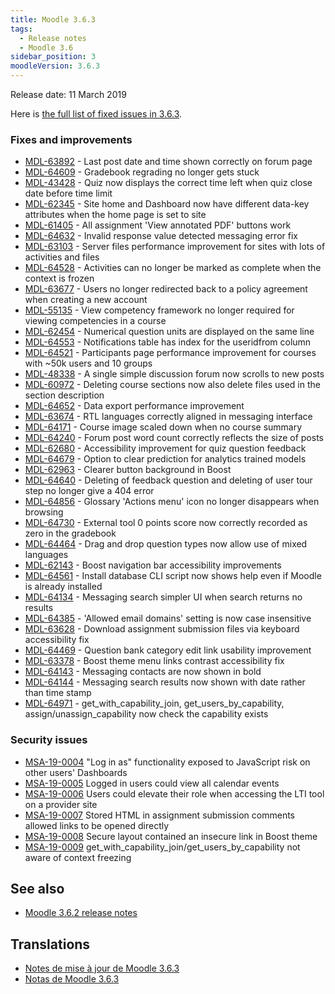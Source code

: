 ```yaml
---
title: Moodle 3.6.3
tags:
  - Release notes
  - Moodle 3.6
sidebar_position: 3
moodleVersion: 3.6.3
---
```

Release date: 11 March 2019

Here is [the full list of fixed issues in 3.6.3](https://tracker.moodle.org/secure/IssueNavigator!executeAdvanced.jspa?jqlQuery=project+%3D+mdl+AND+resolution+%3D+fixed+AND+fixVersion+in+%28%223.6.3%22%29+ORDER+BY+priority+DESC&runQuery=true&clear=true).

### Fixes and improvements

- [MDL-63892](https://tracker.moodle.org/browse/MDL-63892) - Last post date and time shown correctly on forum page
- [MDL-64609](https://tracker.moodle.org/browse/MDL-64609) - Gradebook regrading no longer gets stuck
- [MDL-43428](https://tracker.moodle.org/browse/MDL-43428) - Quiz now displays the correct time left when quiz close date before time limit
- [MDL-62345](https://tracker.moodle.org/browse/MDL-62345) - Site home and Dashboard now have different data-key attributes when the home page is set to site
- [MDL-61405](https://tracker.moodle.org/browse/MDL-61405) - All assignment 'View annotated PDF' buttons work
- [MDL-64632](https://tracker.moodle.org/browse/MDL-64632) - Invalid response value detected messaging error fix
- [MDL-63103](https://tracker.moodle.org/browse/MDL-63103) - Server files performance improvement for sites with lots of activities and files
- [MDL-64528](https://tracker.moodle.org/browse/MDL-64528) - Activities can no longer be marked as complete when the context is frozen
- [MDL-63677](https://tracker.moodle.org/browse/MDL-63677) - Users no longer redirected back to a policy agreement when creating a new account
- [MDL-55135](https://tracker.moodle.org/browse/MDL-55135) - View competency framework no longer required for viewing competencies in a course
- [MDL-62454](https://tracker.moodle.org/browse/MDL-62454) - Numerical question units are displayed on the same line
- [MDL-64553](https://tracker.moodle.org/browse/MDL-64553) - Notifications table has index for the useridfrom column
- [MDL-64521](https://tracker.moodle.org/browse/MDL-64521) - Participants page performance improvement for courses with ~50k users and 10 groups
- [MDL-48338](https://tracker.moodle.org/browse/MDL-48338) - A single simple discussion forum now scrolls to new posts
- [MDL-60972](https://tracker.moodle.org/browse/MDL-60972) - Deleting course sections now also delete files used in the section description
- [MDL-64652](https://tracker.moodle.org/browse/MDL-64652) - Data export performance improvement
- [MDL-63674](https://tracker.moodle.org/browse/MDL-63674) - RTL languages correctly aligned in messaging interface
- [MDL-64171](https://tracker.moodle.org/browse/MDL-64171) - Course image scaled down when no course summary
- [MDL-64240](https://tracker.moodle.org/browse/MDL-64240) - Forum post word count correctly reflects the size of posts
- [MDL-62680](https://tracker.moodle.org/browse/MDL-62680) - Accessibility improvement for quiz question feedback
- [MDL-64679](https://tracker.moodle.org/browse/MDL-64679) - Option to clear prediction for analytics trained models
- [MDL-62963](https://tracker.moodle.org/browse/MDL-62963) - Clearer button background in Boost
- [MDL-64640](https://tracker.moodle.org/browse/MDL-64640) - Deleting of feedback question and deleting of user tour step no longer give a 404 error
- [MDL-64856](https://tracker.moodle.org/browse/MDL-64856) - Glossary 'Actions menu' icon no longer disappears when browsing
- [MDL-64730](https://tracker.moodle.org/browse/MDL-64730) - External tool 0 points score now correctly recorded as zero in the gradebook
- [MDL-64464](https://tracker.moodle.org/browse/MDL-64464) - Drag and drop question types now allow use of mixed languages
- [MDL-62143](https://tracker.moodle.org/browse/MDL-62143) - Boost navigation bar accessibility improvements
- [MDL-64561](https://tracker.moodle.org/browse/MDL-64561) - Install database CLI script now shows help even if Moodle is already installed
- [MDL-64134](https://tracker.moodle.org/browse/MDL-64134) - Messaging search simpler UI when search returns no results
- [MDL-64385](https://tracker.moodle.org/browse/MDL-64385) - 'Allowed email domains' setting is now case insensitive
- [MDL-63628](https://tracker.moodle.org/browse/MDL-63628) - Download assignment submission files via keyboard accessibility fix
- [MDL-64469](https://tracker.moodle.org/browse/MDL-64469) - Question bank category edit link usability improvement
- [MDL-63378](https://tracker.moodle.org/browse/MDL-63378) - Boost theme menu links contrast accessibility fix
- [MDL-64143](https://tracker.moodle.org/browse/MDL-64143) - Messaging contacts are now shown in bold
- [MDL-64144](https://tracker.moodle.org/browse/MDL-64144) - Messaging search results now shown with date rather than time stamp
- [MDL-64971](https://tracker.moodle.org/browse/MDL-64971) - get_with_capability_join, get_users_by_capability, assign/unassign_capability now check the capability exists

### Security issues

- [MSA-19-0004](https://moodle.org/mod/forum/discuss.php?d=384010) "Log in as" functionality exposed to JavaScript risk on other users' Dashboards
- [MSA-19-0005](https://moodle.org/mod/forum/discuss.php?d=384011) Logged in users could view all calendar events
- [MSA-19-0006](https://moodle.org/mod/forum/discuss.php?d=384012) Users could elevate their role when accessing the LTI tool on a provider site
- [MSA-19-0007](https://moodle.org/mod/forum/discuss.php?d=384013) Stored HTML in assignment submission comments allowed links to be opened directly
- [MSA-19-0008](https://moodle.org/mod/forum/discuss.php?d=384014) Secure layout contained an insecure link in Boost theme
- [MSA-19-0009](https://moodle.org/mod/forum/discuss.php?d=384015) get_with_capability_join/get_users_by_capability not aware of context freezing

## See also

- [Moodle 3.6.2 release notes](/general/releases/3.6/3.6.2)

## Translations

- [Notes de mise à jour de Moodle 3.6.3](https://docs.moodle.org/fr/Notes_de_mise_à_jour_de_Moodle_3.6.3)
- [Notas de Moodle 3.6.3](https://docs.moodle.org/es/Notas_de_Moodle_3.6.3)
